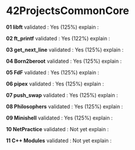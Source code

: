 # 42ProjectsCommonCore

**01 libft**
validated : Yes (125%)
explain :

**02 ft_printf**
validated : Yes (122%)
explain :

**03 get_next_line**
validated : Yes (125%)
explain :

**04 Born2beroot**
validated : Yes (125%)
explain :

**05 FdF**
validated : Yes (125%)
explain :

**06 pipex**
validated : Yes (125%)
explain :

**07 push_swap**
validated : Yes (125%)
explain :

**08 Philosophers**
validated : Yes (125%)
explain :

**09 Minishell**
validated : Yes (125%)
explain :

**10 NetPractice**
validated : Not yet
explain :

**11 C++ Modules**
validated : Not yet
explain :


